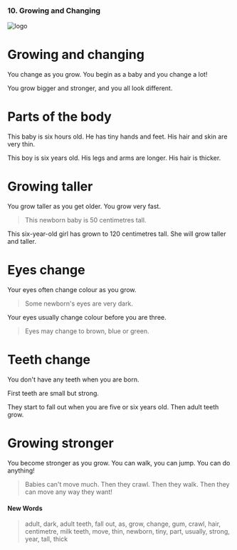 ### 10. Growing and Changing

![logo](./10.Growing-and-Changing.jpg)

# Growing and changing

You change as you grow. You begin as a baby and you change a lot!

You grow bigger and stronger, and you all look different.

# Parts of the body

This baby is six hours old. He has tiny hands and feet. His hair and skin are very thin.

This boy is six years old. His legs and arms are longer. His hair is thicker.

# Growing taller

You grow taller as you get older. You grow very fast.

> This newborn baby is 50 centimetres tall.

This six-year-old girl has grown to 120 centimetres tall. She will grow taller and taller.

# Eyes change

Your eyes often change colour as you grow.

> Some newborn's eyes are very dark.

Your eyes usually change colour before you are three.

> Eyes may change to brown, blue or green.

# Teeth change

You don't have any teeth when you are born.

First teeth are small but strong.

They start to fall out when you are five or six years old. Then adult teeth grow.

# Growing stronger

You become stronger as you grow. You can walk, you can jump. You can do anything!

> Babies can't move much.
> Then they crawl.
> Then they walk.
> Then they can move any way they want!

#### New Words

> adult, dark, adult teeth, fall out, as, grow, change, gum, crawl, hair, centimetre, milk teeth, move, thin, newborn, tiny, part, usually, strong, year, tall, thick
